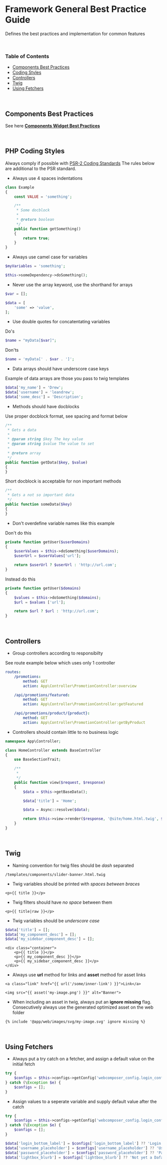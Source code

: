 # Framework General Best Practice Guide

Defines the best practices and implementation for common features

<br>

### Table of Contents

* [Components Best Practices](#components-best-practices)
* [Coding Styles](#coding-styles)
* [Controllers](#controllers)
* [Twig](#twig)
* [Using Fetchers](#using-fetchers)

<br>

## Components Best Practices

See here [**Components Widget Best Practices**](components/component-widget.md#best-practices)

<br>

## PHP Coding Styles

Always comply if possible with  [PSR-2 Coding Standards](https://www.php-fig.org/psr/psr-2/)
The rules below are additional to the PSR standard.

* Always use 4 spaces indentations

```php
class Example
{
    const VALUE = 'something';

    /**
     * Some docblock
     * 
     * @return boolean
     */
    public function getSomething()
    {
        return true;
    }
}
```

* Always use camel case for variables

```php
$myVariables = 'something';

$this->someDependency->doSomething();
```

* Never use the array keyword, use the shorthand for arrays

```php
$var = [];

$data = [
    'some' => 'value',
];
```

* Use double quotes for concatentating variables

Do's

```php
$name = "myData[$var]";
```

Don'ts

```php
$name = 'myData[' . $var . ']';
```

* Data arrays should have underscore case keys

Example of data arrays are those you pass to twig templates

```php
$data['my_name'] = 'Drew';
$data['username'] = 'leandrew';
$data['some_desc'] = 'Description';
```

* Methods should have docblocks

Use proper docblock format, see spacing and format below

```php
/**
 * Gets a data
 * 
 * @param string $key The key value
 * @param string $value The value to set
 *
 * @return array
 */
public function getData($key, $value)
{
}
```

Short docblock is acceptable for non important methods

```php
/**
 * Gets a not so important data
 */
public function someData($key)
{
}
```

* Don't overdefine variable names like this example

Don't do this

```php
private function getUser($userDomains)
{
    $userValues = $this->doSomething($userDomains);
    $userUrl = $userValues['url'];

    return $userUrl ? $userUrl : 'http://url.com';
}
```

Instead do this

```php
private function getUser($domains)
{
    $values = $this->doSomething($domains);
    $url = $values ['url'];

    return $url ? $url : 'http://url.com';
}
```

<br>

## Controllers

* Group controllers according to responsibilty

See route example below which uses only 1 controller

```yaml
routes:
    /promotions:
        method: GET
        action: App\Controller\PromotionController:overview

    /api/promotions/featured:
        method: GET
        action: App\Controller\PromotionController:getFeatured

    /api/promotions/product/{product}:
        method: GET
        action: App\Controller\PromotionController:getByProduct
```

* Controllers should contain little to no business logic

```php
namespace App\Controller;

class HomeController extends BaseController
{
    use BaseSectionTrait;

    /**
     *
     */
    public function view($request, $response)
    {
        $data = $this->getBaseData();

        $data['title'] = 'Home';

        $data = Async::resolve($data);

        return $this->view->render($response, '@site/home.html.twig', $data);
    }
}
```

<br>

## Twig

* Naming convention for twig files should be *dash* separated

```
/templates/components/slider-banner.html.twig
```

* Twig variables should be printed with *spaces between braces*

```twig
<p>{{ title }}</p>
```

* Twig filters should have *no space* between them

```twig
<p>{{ title|raw }}</p>
```

* Twig variables should be *underscore case*

```php
$data['title'] = [];
$data['my_component_desc'] = [];
$data['my_sidebar_component_desc'] = [];
```

```twig
<div class="container">
    <p>{{ title }}</p>
    <p>{{ my_component_desc }}</p>
    <p>{{ my_sidebar_component_desc }}</p>
</div>
```

* Always use **url** method for links and **asset** method for asset links

```twig
<a class="link" href="{{ url('/some/inner-link') }}">Link</a>

<img src="{{ asset('my-image.png') }}" alt="Banner">
```

* When including an asset in twig, always put an **ignore missing** flag. Consecutively
always use the generated optimized asset on the web folder

```twig
{% include '@app/web/images/svg/my-image.svg' ignore missing %}
```

<br>

## Using Fetchers

* Always put a try catch on a fetcher, and assign a default value on the initial fetch

```php
try {
    $configs = $this->configs->getConfig('webcomposer_config.login_configuration');
} catch (\Exception $e) {
    $configs = [];
}
```

* Assign values to a seperate variable and supply default value after the catch

```php
try {
    $configs = $this->configs->getConfig('webcomposer_config.login_configuration');
} catch (\Exception $e) {
    $configs = [];
}

$data['login_bottom_label'] = $configs['login_bottom_label'] ?? 'Login';
$data['username_placeholder'] = $configs['username_placeholder'] ?? 'Username';
$data['password_placeholder'] = $configs['password_placeholder'] ?? 'Password';
$data['lightbox_blurb'] = $configs['lightbox_blurb'] ?? 'Not yet a Dafabet member ?';
```
